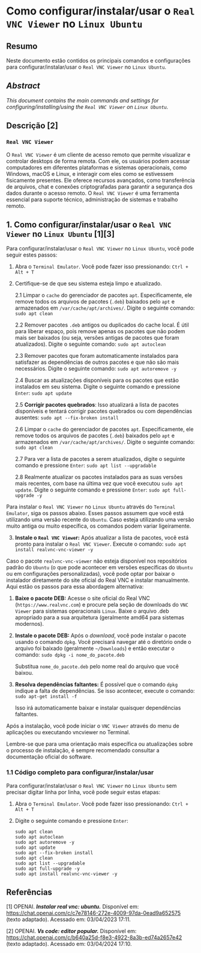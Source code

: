 # Como configurar/instalar/usar o `Real VNC Viewer` no `Linux Ubuntu`

## Resumo

Neste documento estão contidos os principais comandos e configurações para configurar/instalar/usar o `Real VNC Viewer` no `Linux Ubuntu`.

## _Abstract_

_This document contains the main commands and settings for configuring/installing/using the `Real VNC Viewer` on `Linux Ubuntu`._


## Descrição [2]

### `Real VNC Viewer`

O `Real VNC Viewer` é um cliente de acesso remoto que permite visualizar e controlar desktops de forma remota. Com ele, os usuários podem acessar computadores em diferentes plataformas e sistemas operacionais, como Windows, macOS e Linux, e interagir com eles como se estivessem fisicamente presentes. Ele oferece recursos avançados, como transferência de arquivos, chat e conexões criptografadas para garantir a segurança dos dados durante o acesso remoto. O `Real VNC Viewer` é uma ferramenta essencial para suporte técnico, administração de sistemas e trabalho remoto.


## 1. Como configurar/instalar/usar o `Real VNC Viewer` no `Linux Ubuntu` [1][3]

Para configurar/instalar/usar o `Real VNC Viewer` no `Linux Ubuntu`, você pode seguir estes passos:

1. Abra o `Terminal Emulator`. Você pode fazer isso pressionando: `Ctrl + Alt + T`

2. Certifique-se de que seu sistema esteja limpo e atualizado.

    2.1 Limpar o `cache` do gerenciador de pacotes `apt`. Especificamente, ele remove todos os arquivos de pacotes (`.deb`) baixados pelo `apt` e armazenados em `/var/cache/apt/archives/`. Digite o seguinte comando: `sudo apt clean` 
    
    2.2 Remover pacotes `.deb` antigos ou duplicados do cache local. É útil para liberar espaço, pois remove apenas os pacotes que não podem mais ser baixados (ou seja, versões antigas de pacotes que foram atualizados). Digite o seguinte comando: `sudo apt autoclean`

    2.3 Remover pacotes que foram automaticamente instalados para satisfazer as dependências de outros pacotes e que não são mais necessários. Digite o seguinte comando: `sudo apt autoremove -y`

    2.4 Buscar as atualizações disponíveis para os pacotes que estão instalados em seu sistema. Digite o seguinte comando e pressione `Enter`: `sudo apt update`

    2.5 **Corrigir pacotes quebrados**: Isso atualizará a lista de pacotes disponíveis e tentará corrigir pacotes quebrados ou com dependências ausentes: `sudo apt --fix-broken install`

    2.6 Limpar o `cache` do gerenciador de pacotes `apt`. Especificamente, ele remove todos os arquivos de pacotes (`.deb`) baixados pelo `apt` e armazenados em `/var/cache/apt/archives/`. Digite o seguinte comando: `sudo apt clean` 
    
    2.7 Para ver a lista de pacotes a serem atualizados, digite o seguinte comando e pressione `Enter`:  `sudo apt list --upgradable`

    2.8 Realmente atualizar os pacotes instalados para as suas versões mais recentes, com base na última vez que você executou `sudo apt update`. Digite o seguinte comando e pressione `Enter`: `sudo apt full-upgrade -y`
    

Para instalar o `Real VNC Viewer` no `Linux Ubuntu` através do `Terminal Emulator`, siga os passos abaixo. Esses passos assumem que você está utilizando uma versão recente do `Ubuntu`. Caso esteja utilizando uma versão muito antiga ou muito específica, os comandos podem variar ligeiramente.

3. **Instale o `Real VNC Viewe`r:** Após atualizar a lista de pacotes, você está pronto para instalar o `Real VNC Viewer`. Execute o comando: `sudo apt install realvnc-vnc-viewer -y`

Caso o pacote `realvnc-vnc-viewer` não esteja disponível nos repositórios padrão do `Ubuntu` (o que pode acontecer em versões específicas do `Ubuntu` ou em configurações personalizadas), você pode optar por baixar o instalador diretamente do site oficial do Real VNC e instalar manualmente. Aqui estão os passos para essa abordagem alternativa:

1. **Baixe o pacote DEB:** Acesse o site oficial do Real VNC (`https://www.realvnc.com`) e procure pela seção de downloads do `VNC Viewer` para sistemas operacionais `Linux`. Baixe o arquivo .deb apropriado para a sua arquitetura (geralmente amd64 para sistemas modernos).

2. **Instale o pacote DEB:** Após o _download_, você pode instalar o pacote usando o comando `dpkg`. Você precisará navegar até o diretório onde o arquivo foi baixado (geralmente `~/Downloads`) e então executar o comando: `sudo dpkg -i nome_do_pacote.deb`

    Substitua `nome_do_pacote.deb` pelo nome real do arquivo que você baixou.

3. **Resolva dependências faltantes:** É possível que o comando `dpkg` indique a falta de dependências. Se isso acontecer, execute o comando: `sudo apt-get install -f`

    Isso irá automaticamente baixar e instalar quaisquer dependências faltantes.

Após a instalação, você pode iniciar o `VNC Viewer` através do menu de aplicações ou executando vncviewer no Terminal.

Lembre-se que para uma orientação mais específica ou atualizações sobre o processo de instalação, é sempre recomendado consultar a documentação oficial do software.

### 1.1 Código completo para configurar/instalar/usar

Para configurar/instalar/usar o `Real VNC Viewer` no `Linux Ubuntu` sem precisar digitar linha por linha, você pode seguir estas etapas:

1. Abra o `Terminal Emulator`. Você pode fazer isso pressionando: `Ctrl + Alt + T`

2. Digite o seguinte comando e pressione `Enter`:

    ```
    sudo apt clean                                                            
    sudo apt autoclean
    sudo apt autoremove -y
    sudo apt update
    sudo apt --fix-broken install
    sudo apt clean
    sudo apt list --upgradable
    sudo apt full-upgrade -y
    sudo apt install realvnc-vnc-viewer -y
    ```


## Referências

[1] OPENAI. ***Instalar real vnc: ubuntu.*** Disponível em: <https://chat.openai.com/c/c7e78146-272e-4009-97da-0ead9a652575> (texto adaptado). Acessado em: 03/04/2023 17:11.

[2] OPENAI. ***Vs code: editor popular.*** Disponível em: <https://chat.openai.com/c/b640a25d-f8e3-4922-8a3b-ed74a2657e42> (texto adaptado). Acessado em: 03/04/2024 17:10.

